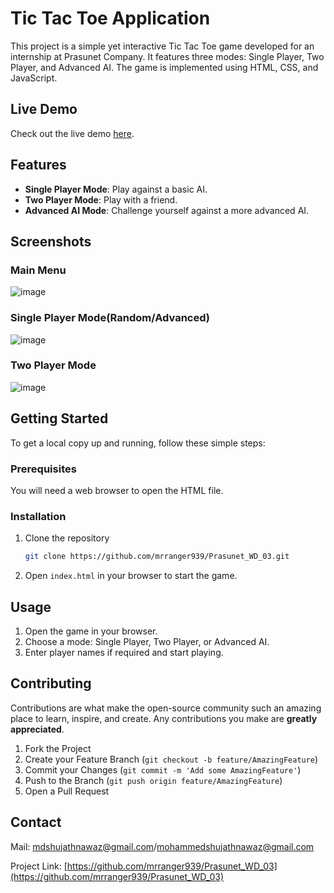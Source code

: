 

# Tic Tac Toe Application

This project is a simple yet interactive Tic Tac Toe game developed for an internship at Prasunet Company. It features three modes: Single Player, Two Player, and Advanced AI. The game is implemented using HTML, CSS, and JavaScript.

## Live Demo

Check out the live demo [here](https://mrranger939.github.io/Prasunet_WD_03/).

## Features

- **Single Player Mode**: Play against a basic AI.
- **Two Player Mode**: Play with a friend.
- **Advanced AI Mode**: Challenge yourself against a more advanced AI.

## Screenshots

### Main Menu
![image](https://github.com/user-attachments/assets/c356125b-96d3-4e6a-a13c-ac8e9cb65e0e)


### Single Player Mode(Random/Advanced)
![image](https://github.com/user-attachments/assets/df96ecb8-5e91-4cf9-9af8-84f4e0956c15)


### Two Player Mode
![image](https://github.com/user-attachments/assets/a937ba75-ef50-48a3-bdd0-88456554aab9)



## Getting Started

To get a local copy up and running, follow these simple steps:

### Prerequisites

You will need a web browser to open the HTML file.

### Installation

1. Clone the repository
   ```sh
   git clone https://github.com/mrranger939/Prasunet_WD_03.git
   ```
2. Open `index.html` in your browser to start the game.

## Usage

1. Open the game in your browser.
2. Choose a mode: Single Player, Two Player, or Advanced AI.
3. Enter player names if required and start playing.

## Contributing

Contributions are what make the open-source community such an amazing place to learn, inspire, and create. Any contributions you make are **greatly appreciated**.

1. Fork the Project
2. Create your Feature Branch (`git checkout -b feature/AmazingFeature`)
3. Commit your Changes (`git commit -m 'Add some AmazingFeature'`)
4. Push to the Branch (`git push origin feature/AmazingFeature`)
5. Open a Pull Request



## Contact

Mail: mdshujathnawaz@gmail.com/mohammedshujathnawaz@gmail.com

Project Link: [https://github.com/mrranger939/Prasunet_WD_03](https://github.com/mrranger939/Prasunet_WD_03)

